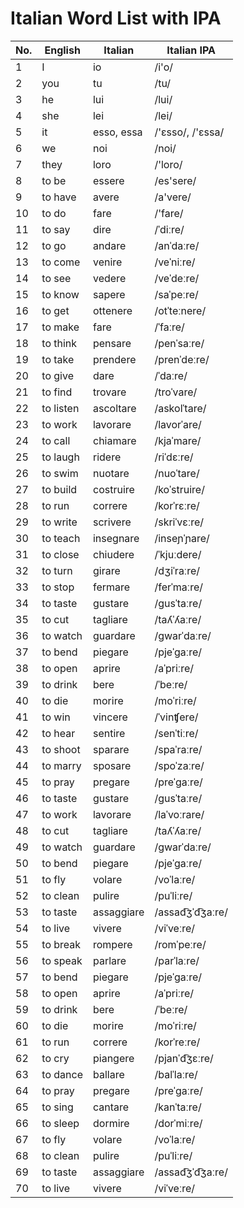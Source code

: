 # Italian Word List with IPA

| No. | English | Italian | Italian IPA |
|-----|---------|---------|-------------|
| 1   | I       | io      | /i'o/       |
| 2   | you     | tu      | /tu/        |
| 3   | he      | lui     | /lui/       |
| 4   | she     | lei     | /lei/       |
| 5   | it      | esso, essa | /'ɛsso/, /'ɛssa/ |
| 6   | we      | noi     | /noi/       |
| 7   | they    | loro    | /'loro/     |
| 8   | to be   | essere  | /es'sere/   |
| 9   | to have | avere   | /a'vere/    |
| 10  | to do   | fare    | /'fare/     |
| 11  | to say  | dire    | /ˈdiːre/    |
| 12  | to go   | andare  | /anˈdaːre/  |
| 13  | to come | venire  | /veˈniːre/  |
| 14  | to see  | vedere  | /veˈdeːre/  |
| 15  | to know | sapere  | /saˈpeːre/  |
| 16  | to get  | ottenere| /otˈteːnere/|
| 17  | to make | fare    | /ˈfaːre/    |
| 18  | to think| pensare | /penˈsaːre/ |
| 19  | to take | prendere| /prenˈdeːre/|
| 20  | to give | dare    | /ˈdaːre/    |
| 21  | to find | trovare | /troˈvare/  |
| 22  | to listen | ascoltare | /askolˈtare/ |
| 23  | to work | lavorare | /lavorˈare/ |
| 24  | to call | chiamare | /kjaˈmare/ |
| 25  | to laugh | ridere | /riˈdɛːre/ |
| 26  | to swim | nuotare | /nuoˈtare/ |
| 27  | to build | costruire | /koˈstruire/ |
| 28  | to run | correre | /korˈrɛːre/ |
| 29  | to write | scrivere | /skriˈvɛːre/ |
| 30  | to teach | insegnare | /inseɲˈɲare/ |
| 31  | to close | chiudere   | /ˈkjuːdere/      |
| 32  | to turn  | girare     | /dʒiˈraːre/      |
| 33  | to stop  | fermare    | /ferˈmaːre/      |
| 34  | to taste | gustare    | /ɡusˈtaːre/      |
| 35  | to cut   | tagliare   | /taʎˈʎaːre/      |
| 36  | to watch | guardare   | /ɡwarˈdaːre/     |
| 37  | to bend  | piegare    | /pjeˈgaːre/      |
| 38  | to open  | aprire     | /aˈpriːre/       |
| 39  | to drink | bere       | /ˈbeːre/         |
| 40  | to die   | morire     | /moˈriːre/       |
| 41  | to win   | vincere    | /ˈvinʧere/       |
| 42  | to hear  | sentire    | /senˈtiːre/      |
| 43  | to shoot | sparare    | /spaˈraːre/      |
| 44  | to marry | sposare    | /spoˈzaːre/      |
| 45  | to pray  | pregare    | /preˈgaːre/      |
| 46  | to taste | gustare    | /ɡusˈtaːre/      |
| 47  | to work  | lavorare   | /laˈvoːrare/     |
| 48  | to cut   | tagliare   | /taʎˈʎaːre/      |
| 49  | to watch | guardare   | /ɡwarˈdaːre/     |
| 50  | to bend  | piegare    | /pjeˈgaːre/      |
| 51  | to fly  | volare  | /voˈlaːre/  |
| 52  | to clean| pulire  | /puˈliːre/  |
| 53  | to taste| assaggiare| /assad͡ʒˈd͡ʒaːre/ |
| 54  | to live | vivere  | /viˈveːre/  |
| 55  | to break| rompere | /romˈpeːre/ |
| 56  | to speak| parlare | /parˈlaːre/ |
| 57  | to bend | piegare | /pjeˈgaːre/ |
| 58  | to open | aprire  | /aˈpriːre/  |
| 59  | to drink| bere    | /ˈbeːre/    |
| 60  | to die  | morire  | /moˈriːre/  |
| 61  | to run  | correre | /korˈreːre/ |
| 62  | to cry  | piangere| /pjanˈd͡ʒɛːre/|
| 63  | to dance| ballare | /balˈlaːre/ |
| 64  | to pray | pregare | /preˈgaːre/ |
| 65  | to sing | cantare | /kanˈtaːre/ |
| 66  | to sleep| dormire | /dorˈmiːre/ |
| 67  | to fly  | volare  | /voˈlaːre/  |
| 68  | to clean| pulire  | /puˈliːre/  |
| 69  | to taste| assaggiare| /assad͡ʒˈd͡ʒaːre/ |
| 70  | to live | vivere  | /viˈveːre/  |
